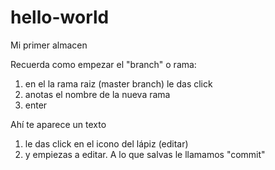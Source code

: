 # hello-world
Mi primer almacen

Recuerda como empezar el "branch" o rama: 
1) en el la rama raiz (master branch) le das click
2) anotas el nombre de la nueva rama 
3) enter

Ahí te aparece un texto
1) le das click en el icono del lápiz (editar) 
2) y empiezas a editar. A lo que salvas le llamamos "commit"

